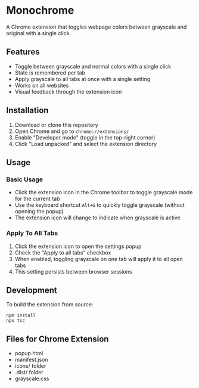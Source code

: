 # Monochrome

A Chrome extension that toggles webpage colors between grayscale and original with a single click.

## Features

- Toggle between grayscale and normal colors with a single click
- State is remembered per tab
- Apply grayscale to all tabs at once with a single setting
- Works on all websites
- Visual feedback through the extension icon

## Installation

1. Download or clone this repository
2. Open Chrome and go to `chrome://extensions/`
3. Enable "Developer mode" (toggle in the top-right corner)
4. Click "Load unpacked" and select the extension directory

## Usage

### Basic Usage

- Click the extension icon in the Chrome toolbar to toggle grayscale mode for the current tab
- Use the keyboard shortcut `Alt+G` to quickly toggle grayscale (without opening the popup)
- The extension icon will change to indicate when grayscale is active

### Apply To All Tabs

1. Click the extension icon to open the settings popup
2. Check the "Apply to all tabs" checkbox
3. When enabled, toggling grayscale on one tab will apply it to all open tabs
4. This setting persists between browser sessions

## Development

To build the extension from source:

```
npm install
npx tsc
```

## Files for Chrome Extension
- popup.html
- manifest.json
- icons/ folder
- .dist/ folder
- grayscale.css